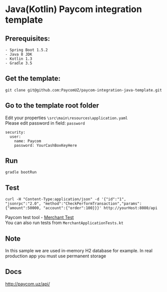 # Java(Kotlin) Paycom integration template

## Prerequisites:
````
- Spring Boot 1.5.2
- Java 8 JDK
- Kotlin 1.3
- Gradle 3.5
````
## Get the template:
````
git clone git@github.com:PaycomUZ/paycom-integration-java-template.git
````
## Go to the template root folder
Edit your properties `\src\main\resources\application.yaml` <br>
Please edit password in field: `password`
````
security:
  user:
    name: Paycom
    password: YourCashBoxKeyHere
````
## Run
````
gradle bootRun
````
## Test
````
curl -H "Content-Type:application/json" -d '{"id":"1", "jsonrpc":"2.0", "method":"CheckPerformTransaction","params":{"amount":50000, "account":{"order":100}}}' http://yourHost:8080/api
````
Paycom test tool - [Merchant Test](http://test.paycom.uz/) <br>
You can also run tests from `MerchantApplicationTests.kt`

## Note
In this sample we are used in-memory H2 database for example. In real production app you must use
permanent storage

## Docs
http://paycom.uz/api/